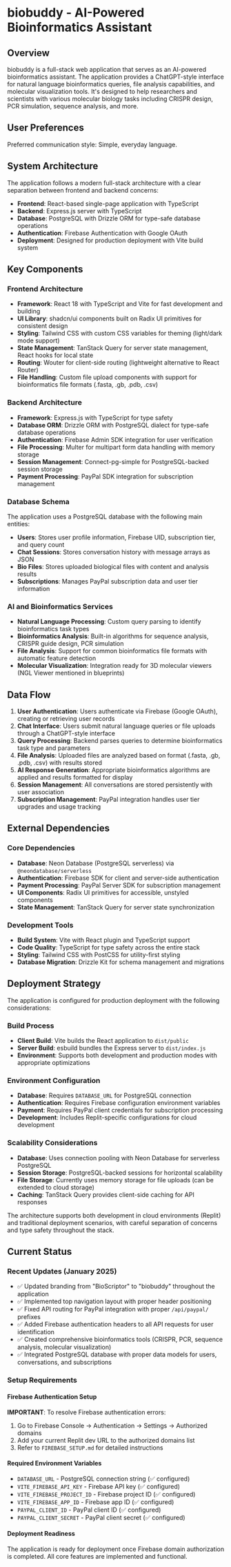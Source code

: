 # biobuddy - AI-Powered Bioinformatics Assistant

## Overview

biobuddy is a full-stack web application that serves as an AI-powered bioinformatics assistant. The application provides a ChatGPT-style interface for natural language bioinformatics queries, file analysis capabilities, and molecular visualization tools. It's designed to help researchers and scientists with various molecular biology tasks including CRISPR design, PCR simulation, sequence analysis, and more.

## User Preferences

Preferred communication style: Simple, everyday language.

## System Architecture

The application follows a modern full-stack architecture with a clear separation between frontend and backend concerns:

- **Frontend**: React-based single-page application with TypeScript
- **Backend**: Express.js server with TypeScript
- **Database**: PostgreSQL with Drizzle ORM for type-safe database operations
- **Authentication**: Firebase Authentication with Google OAuth
- **Deployment**: Designed for production deployment with Vite build system

## Key Components

### Frontend Architecture
- **Framework**: React 18 with TypeScript and Vite for fast development and building
- **UI Library**: shadcn/ui components built on Radix UI primitives for consistent design
- **Styling**: Tailwind CSS with custom CSS variables for theming (light/dark mode support)
- **State Management**: TanStack Query for server state management, React hooks for local state
- **Routing**: Wouter for client-side routing (lightweight alternative to React Router)
- **File Handling**: Custom file upload components with support for bioinformatics file formats (.fasta, .gb, .pdb, .csv)

### Backend Architecture
- **Framework**: Express.js with TypeScript for type safety
- **Database ORM**: Drizzle ORM with PostgreSQL dialect for type-safe database operations
- **Authentication**: Firebase Admin SDK integration for user verification
- **File Processing**: Multer for multipart form data handling with memory storage
- **Session Management**: Connect-pg-simple for PostgreSQL-backed session storage
- **Payment Processing**: PayPal SDK integration for subscription management

### Database Schema
The application uses a PostgreSQL database with the following main entities:
- **Users**: Stores user profile information, Firebase UID, subscription tier, and query count
- **Chat Sessions**: Stores conversation history with message arrays as JSON
- **Bio Files**: Stores uploaded biological files with content and analysis results
- **Subscriptions**: Manages PayPal subscription data and user tier information

### AI and Bioinformatics Services
- **Natural Language Processing**: Custom query parsing to identify bioinformatics task types
- **Bioinformatics Analysis**: Built-in algorithms for sequence analysis, CRISPR guide design, PCR simulation
- **File Analysis**: Support for common bioinformatics file formats with automatic feature detection
- **Molecular Visualization**: Integration ready for 3D molecular viewers (NGL Viewer mentioned in blueprints)

## Data Flow

1. **User Authentication**: Users authenticate via Firebase (Google OAuth), creating or retrieving user records
2. **Chat Interface**: Users submit natural language queries or file uploads through a ChatGPT-style interface
3. **Query Processing**: Backend parses queries to determine bioinformatics task type and parameters
4. **File Analysis**: Uploaded files are analyzed based on format (.fasta, .gb, .pdb, .csv) with results stored
5. **AI Response Generation**: Appropriate bioinformatics algorithms are applied and results formatted for display
6. **Session Management**: All conversations are stored persistently with user association
7. **Subscription Management**: PayPal integration handles user tier upgrades and usage tracking

## External Dependencies

### Core Dependencies
- **Database**: Neon Database (PostgreSQL serverless) via `@neondatabase/serverless`
- **Authentication**: Firebase SDK for client and server-side authentication
- **Payment Processing**: PayPal Server SDK for subscription management
- **UI Components**: Radix UI primitives for accessible, unstyled components
- **State Management**: TanStack Query for server state synchronization

### Development Tools
- **Build System**: Vite with React plugin and TypeScript support
- **Code Quality**: TypeScript for type safety across the entire stack
- **Styling**: Tailwind CSS with PostCSS for utility-first styling
- **Database Migration**: Drizzle Kit for schema management and migrations

## Deployment Strategy

The application is configured for production deployment with the following considerations:

### Build Process
- **Client Build**: Vite builds the React application to `dist/public`
- **Server Build**: esbuild bundles the Express server to `dist/index.js`
- **Environment**: Supports both development and production modes with appropriate optimizations

### Environment Configuration
- **Database**: Requires `DATABASE_URL` for PostgreSQL connection
- **Authentication**: Requires Firebase configuration environment variables
- **Payment**: Requires PayPal client credentials for subscription processing
- **Development**: Includes Replit-specific configurations for cloud development

### Scalability Considerations
- **Database**: Uses connection pooling with Neon Database for serverless PostgreSQL
- **Session Storage**: PostgreSQL-backed sessions for horizontal scalability
- **File Storage**: Currently uses memory storage for file uploads (can be extended to cloud storage)
- **Caching**: TanStack Query provides client-side caching for API responses

The architecture supports both development in cloud environments (Replit) and traditional deployment scenarios, with careful separation of concerns and type safety throughout the stack.

## Current Status

### Recent Updates (January 2025)
- ✅ Updated branding from "BioScriptor" to "biobuddy" throughout the application
- ✅ Implemented top navigation layout with proper header positioning
- ✅ Fixed API routing for PayPal integration with proper `/api/paypal/` prefixes
- ✅ Added Firebase authentication headers to all API requests for user identification
- ✅ Created comprehensive bioinformatics tools (CRISPR, PCR, sequence analysis, molecular visualization)
- ✅ Integrated PostgreSQL database with proper data models for users, conversations, and subscriptions

### Setup Requirements

#### Firebase Authentication Setup
**IMPORTANT**: To resolve Firebase authentication errors:
1. Go to Firebase Console → Authentication → Settings → Authorized domains
2. Add your current Replit dev URL to the authorized domains list
3. Refer to `FIREBASE_SETUP.md` for detailed instructions

#### Required Environment Variables
- `DATABASE_URL` - PostgreSQL connection string (✅ configured)
- `VITE_FIREBASE_API_KEY` - Firebase API key (✅ configured)
- `VITE_FIREBASE_PROJECT_ID` - Firebase project ID (✅ configured)
- `VITE_FIREBASE_APP_ID` - Firebase app ID (✅ configured)
- `PAYPAL_CLIENT_ID` - PayPal client ID (✅ configured)
- `PAYPAL_CLIENT_SECRET` - PayPal client secret (✅ configured)

#### Deployment Readiness
The application is ready for deployment once Firebase domain authorization is completed. All core features are implemented and functional.